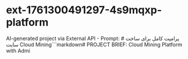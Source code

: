 # ext-1761300491297-4s9mqxp-platform
AI-generated project via External API - Prompt: # پرامپت کامل برای ساخت سایت Cloud Mining```markdown# PROJECT BRIEF: Cloud Mining Platform with Admi
